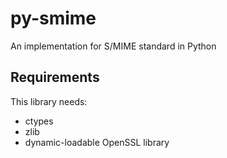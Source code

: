 py-smime
========

An implementation for S/MIME standard in Python


## Requirements

This library needs:
 * ctypes
 * zlib
 * dynamic-loadable OpenSSL library

